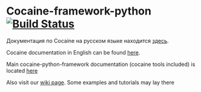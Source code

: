 Cocaine-framework-python [![Build Status](https://travis-ci.org/cocaine/cocaine-framework-python.png?branch=master)](https://travis-ci.org/cocaine/cocaine-framework-python)
========================

Документация по Cocaine на русском языке находится [здесь](https://github.com/cocaine/cocaine-docs-ru/wiki).

Cocaine documentation in English can be found [here](https://github.com/cocaine/cocaine-docs-en/wiki).

Main cocaine-python-framework documentation (cocaine tools included) is located
[here](https://cocaine.readthedocs.org/en/latest/)

Also visit our [wiki page](https://github.com/cocaine/cocaine-framework-python/wiki).
Some examples and tutorials may lay there
